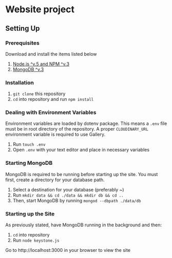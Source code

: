 # Website project


## Setting Up

### Prerequisites

Download and install the items listed below

1. [Node.js ^v.5 and NPM ^v.3](https://nodejs.org)
2. [MongoDB ^v.3](https://www.mongodb.com/)

### Installation
1. `git clone` this repository
2. `cd` into repository and run `npm install`

### Dealing with Environment Variables

Environment variables are loaded by dotenv package. This means a `.env` file must be in root directory of the repository.  A proper `CLOUDINARY_URL` environment variable is required to use Gallery.

1. Run `touch .env`
2. Open `.env` with your text editor and place in necessary variables

### Starting MongoDB

MongoDB is required to be running before starting up the site.  You must first, create a directory for your database path.

1. Select a destination for your database (preferably ~)
2. Run `mkdir data && cd ./data && mkdir db && cd ..`
3. Then, start MongoDB by running `mongod --dbpath ./data/db`


### Starting up the Site

As previously stated, have MongoDB running in the background and then:

1. `cd` into repository
2. Run `node keystone.js`

Go to http://localhost:3000 in your browser to view the site
